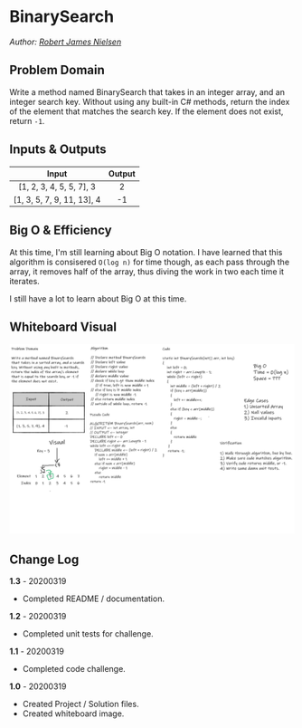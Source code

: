 # BinarySearch

_Author: [Robert James Nielsen](https://github.com/robertjnielsen)_

## Problem Domain

Write a method named BinarySearch that takes in an integer array, and an integer search key. Without using any built-in C# methods, return the index of the element that matches the search key. If the element does not exist, return `-1`.

## Inputs & Outputs

|Input|Output|
|:---:|:---:|
|[1, 2, 3, 4, 5, 5, 7], 3| 2|
|[1, 3, 5, 7, 9, 11, 13], 4|-1|

## Big O & Efficiency

At this time, I'm still learning about Big O notation. I have learned that this algorithm is consisered `O(log n)` for time though, as each pass through the array, it removes half of the array, thus diving the work in two each time it iterates.

I still have a lot to learn about Big O at this time.

## Whiteboard Visual

![Whiteboard Image For BinarySearch Algorithm](../../Assets/Images/BinarySearch.png)

## Change Log

**1.3** - 20200319
- Completed README / documentation.

**1.2** - 20200319
- Completed unit tests for challenge.

**1.1** - 20200319
- Completed code challenge.

**1.0** - 20200319
- Created Project / Solution files.
- Created whiteboard image.